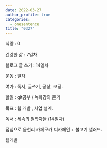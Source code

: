 ```yaml
---
date: 2022-03-27
author_profile: true
categories:
  - onesentence
title: "0327"
---
```


식량 : 0

건강한 삶 : 7일차 

블로그 글 쓰기 : 14일차

운동 : 일차

여가 : 독서, 글쓰기, 공상, 코딩.

할일 : git공부 / 녹화강의 듣기

목표 : 웹 개발 , 사업 설계.

독서 : 세속의 철학자들 (14일차)



점심으로 읍천리 카페모카 디카페인 + 불고기 샐러드.

웹개발
